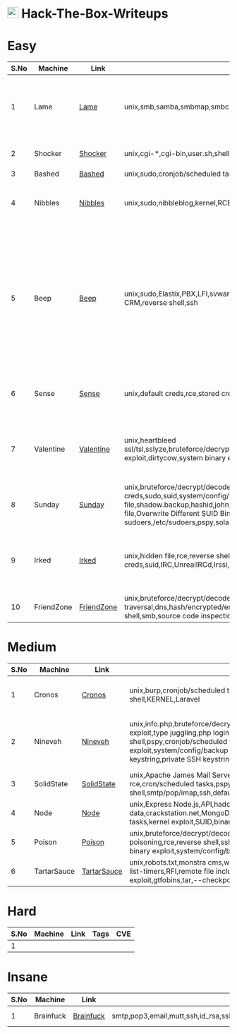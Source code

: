 # <img src="https://avatars.githubusercontent.com/u/67481186?v=4" width="25"> Hack-The-Box-Writeups


# Easy
|S.No| Machine          | Link | Tags                                                 | CVE                                                  |
|----|------------------|------|------------------------------------------------------|------------------------------------------------------|
|1   |Lame              |[Lame](https://github.com/h4md153v63n/CTFs/blob/main/01_HTB/01_Lame.md)|unix,smb,samba,smbmap,smbclient,distccd,process,udev|CVE-2007-2447,CVE-2004-2687,CVE-2009-1185|
|2   |Shocker           |[Shocker](https://github.com/h4md153v63n/CTFs/blob/main/01_HTB/03_Shocker.md)|unix,cgi-*,cgi-bin,user.sh,shellshock,gtfobins,sudo,RCE,reverse shell|CVE-2014-6271|
|3   |Bashed            |[Bashed](https://github.com/h4md153v63n/CTFs/blob/main/01_HTB/04_Bashed.md)|unix,sudo,cronjob/scheduled task,RCE,reverse shell|-|
|4   |Nibbles           |[Nibbles](https://github.com/h4md153v63n/CTFs/blob/main/01_HTB/05_Nibbles.md)|unix,sudo,nibbleblog,kernel,RCE,default creds,source code inspection|CVE-2015-6967,CVE-2017-16995|
|5   |Beep              |[Beep](https://github.com/h4md153v63n/CTFs/blob/main/01_HTB/06_Beep.md)|unix,sudo,Elastix,PBX,LFI,svwar,webmin,shellshock,cgi-*,smtp,pop3,email,vTiger CRM,reverse shell,ssh|CVE:N/A [1](https://www.exploit-db.com/exploits/37637),CVE-2012-4869,CVE-2014-6271,CVE-2012-4867,CVE-2016-1713,CVE-2015-6000,CVE-2013-3214,CVE-2013-3215|
|6   |Sense             |[Sense](https://github.com/h4md153v63n/CTFs/blob/main/01_HTB/09_Sense.md)|unix,default creds,rce,stored creds,pfsense|CVE-2014-4688,CVE-2016-10709|
|7   |Valentine         |[Valentine](https://github.com/h4md153v63n/CTFs/blob/main/01_HTB/12_Valentine.md)|unix,heartbleed ssl/tsl,sslyze,bruteforce/decrypt/decode,hash/encrypted/encoded,ssh,openssl,kernel exploit,dirtycow,system binary exploit,tmux session|CVE-2014-0160,CVE-2014-0346,CVE-2016-5195|
|8   |Sunday            |[Sunday](https://github.com/h4md153v63n/CTFs/blob/main/01_HTB/14_Sunday.md)|unix,bruteforce/decrypt/decode,finger,hydra,hash/encrypted/encoded,ssh,stored creds,sudo,suid,system/config/backup file,shadow.backup,hashid,john,hashcat,wget,gtfobins,openssl,passwd,wget --post-file,Overwrite Different SUID Binary,Overwrite shadow,Overwrite sudoers,/etc/sudoers,pspy,solaris,powershell|-|
|9   |Irked             |[Irked](https://github.com/h4md153v63n/CTFs/blob/main/01_HTB/16_Irked.md)|unix,hidden file,rce,reverse shell,stego,steghide,stored creds,suid,IRC,UnrealIRCd,Irssi,hexchat,Exim,ltrace|CVE-2010-2075,CVE-2016-1531,CVE-2018-6789|
|10  |FriendZone        |[FriendZone](https://github.com/h4md153v63n/CTFs/blob/main/01_HTB/17_FriendZone.md)|unix,bruteforce/decrypt/decode,burp,directory traversal,dns,hash/encrypted/encoded,library hijack,local file inclusion,rce,reverse shell,smb,source code inspection,stored creds,system/config/backup file|-|


# Medium
|S.No| Machine          | Link | Tags                                                 | CVE                                                  |
|----|------------------|------|------------------------------------------------------|------------------------------------------------------|
|1   |Cronos            |[Cronos](https://github.com/h4md153v63n/CTFs/blob/main/01_HTB/07_Cronos.md)|unix,burp,cronjob/scheduled task,DNS,DNS zone transfer,subdomain,sqli,RCE,reverse shell,KERNEL,Laravel|CVE-2017-16995,CVE-2018-15133|
|2   |Nineveh           |[Nineveh](https://github.com/h4md153v63n/CTFs/blob/main/01_HTB/08_Nineveh.md)|unix,info.php,bruteforce/decrypt/decode,hydra,php login bypass,php comparisons error exploit,type juggling,php login bypass type juggling,LFI,rce,phpliteadmin,reverse shell,pspy,cronjob/scheduled task,chkrootkit,strings,ssh,stego,binwalk,system binary exploit,system/config/backup file,mail,port knock,knockd,chisel,ssh authorized keys,public SSH keystring,private SSH keystring,kernel|CVE:N/A [1](https://www.exploit-db.com/exploits/24044),CVE-2014-0476,CVE-2017-16995|
|3   |SolidState        |[SolidState](https://github.com/h4md153v63n/CTFs/blob/main/01_HTB/10_SolidState.md)|unix,Apache James Mail Server,smtp,pop3,email,mutt,ssh,sshpass,authenticated rce,cron/scheduled tasks,pspy,rbash(restricted bash shell)/restricted shell,smtp/pop/imap,ssh,default creds,telnet,/etc/bash_completion.d,RSIP|CVE:N/A [1](https://www.exploit-db.com/exploits/35513) [2](https://www.exploit-db.com/exploits/50347)|
|4   |Node              |[Node](https://github.com/h4md153v63n/CTFs/blob/main/01_HTB/11_Node.md)|unix,Express Node.js,API,hadoop,big data,crackstation.net,MongoDB,NoSQL,base64,unzip,fcrackzip,zip2john,john,ssh,cron/scheduled tasks,kernel exploit,SUID,binary analysis,ltrace,unzip,7z,libc buffer overflow|CVE-2017-16995|
|5   |Poison            |[Poison](https://github.com/h4md153v63n/CTFs/blob/main/01_HTB/13_Poison.md)|unix,bruteforce/decrypt/decode,hash/encrypted/encoded,LFI,local file inclusion,log poisoning,rce,reverse shell,ssh,ssh tunnelling,proxychains,port forwarding,stored creds,system binary exploit,system/config/backup file,VNC,vncviewer,scp,phpinfo.php,phpinfolfi.py|-|
|6   |TartarSauce       |[TartarSauce](https://github.com/h4md153v63n/CTFs/blob/main/01_HTB/15_TartarSauce.md)|unix,robots.txt,monstra cms,wordpress,wpscan,gwolle-gb,cron/scheduled tasks,pspy,systemctl list-timers,RFI,remote file inclusion,reverse shell,source code inspection,sudo,system binary exploit,gtfobins,tar,--checkpoint-action,--to-command,SUID,symbolic link|CVE:N/A [1](https://www.exploit-db.com/exploits/43348),CVE-2015-8351|


# Hard
|S.No| Machine          | Link | Tags                                                 | CVE                                                  |
|----|------------------|------|------------------------------------------------------|------------------------------------------------------|
|1   |                  |      |                                                      |                                                      |


# Insane
|S.No| Machine          | Link | Tags                                                 | CVE                                                  |
|----|------------------|------|------------------------------------------------------|------------------------------------------------------|
|1   |Brainfuck         |[Brainfuck](https://github.com/h4md153v63n/CTFs/blob/main/01_HTB/02_Brainfuck.md)|smtp,pop3,email,mutt,ssh,id_rsa,ssh2john,john,tls,subdomain,wordpress,vigenere,RSA,lxd,lxc,ssh|CVE:N/A [1](https://www.exploit-db.com/exploits/41006)  [2](https://www.exploit-db.com/exploits/46978)|

